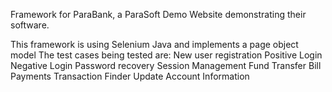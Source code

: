 Framework for ParaBank, a ParaSoft Demo Website demonstrating their software.

This framework is using Selenium Java and implements a page object model 
The test cases being tested are:
New user registration
Positive Login
Negative Login
Password recovery
Session Management
Fund Transfer
Bill Payments
Transaction Finder
Update Account Information
